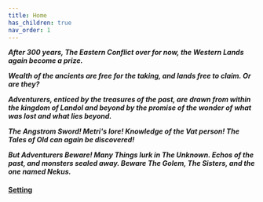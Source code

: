 ```yaml
---
title: Home
has_children: true
nav_order: 1
---
```


***After 300 years, The Eastern Conflict over for now, 
the Western Lands again become a prize.***

***Wealth of the ancients are free for the taking, and lands free to claim.
Or are they?***

***Adventurers, enticed by the treasures of the past, are drawn from within 
the kingdom of Landol and beyond by the promise of the wonder 
of what was lost and what lies beyond.***

***The Angstrom Sword! 
Metri's lore! 
Knowledge of the Vat person! 
The Tales of Old can again be discovered!***

***But Adventurers Beware! Many Things lurk in The Unknown. 
Echos of the past, and monsters sealed
away. Beware The Golem, The Sisters, and the one named Nekus.***

#### [Setting](setting.md)
